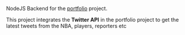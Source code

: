 NodeJS Backend for the [portfolio](https://github.com/AditModi/NBA-Portfolio) project.


This project integrates the __Twitter API__ in the portfolio project to get the latest tweets from the NBA, players, reporters etc

